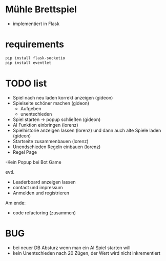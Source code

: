 # Mühle Brettspiel

- implementiert in Flask


# requirements
```bash
pip install flask-socketio
pip install eventlet
```


# TODO list
- Spiel nach neu laden korrekt anzeigen (gideon)
- Spielseite schöner machen (gideon)
  - Aufgeben
  - unentschieden  
- Spiel starten -> popup schließen (gideon)
- AI Funktion einbringen (lorenz)
- Spielhistorie anzeigen lassen (lorenz) und dann auch alte Spiele laden (gideon)
- Startseite zusammenbauen (lorenz)
- Unendschieden Regeln einbauen (lorenz)
- Regel Page

-Kein Popup bei Bot Game

evtl. 
- Leaderboard anzeigen lassen
- contact und impressum
- Anmelden und registrieren


Am ende: 
- code refactoring (zusammen)

# BUG
- bei neuer DB Absturz wenn man ein AI Spiel starten will
- kein Unentschieden nach 20 Zügen, der Wert wird nicht inkrementiert